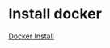 # Install docker

[Docker Install](https://store.docker.com/editions/community/docker-ce-server-ubuntu?tab=description)
